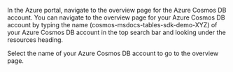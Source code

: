 In the Azure portal, navigate to the overview page for the Azure Cosmos DB account.  You can navigate to the overview page for your Azure Cosmos DB account by typing the name (cosmos-msdocs-tables-sdk-demo-XYZ) of your Azure Cosmos DB account in the top search bar and looking under the resources heading.

Select the name of your Azure Cosmos DB account to go to the overview page.